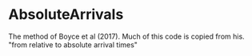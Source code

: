 # AbsoluteArrivals
The method of Boyce et al (2017). Much of this code is copied from his.
"from relative to absolute arrival times"

